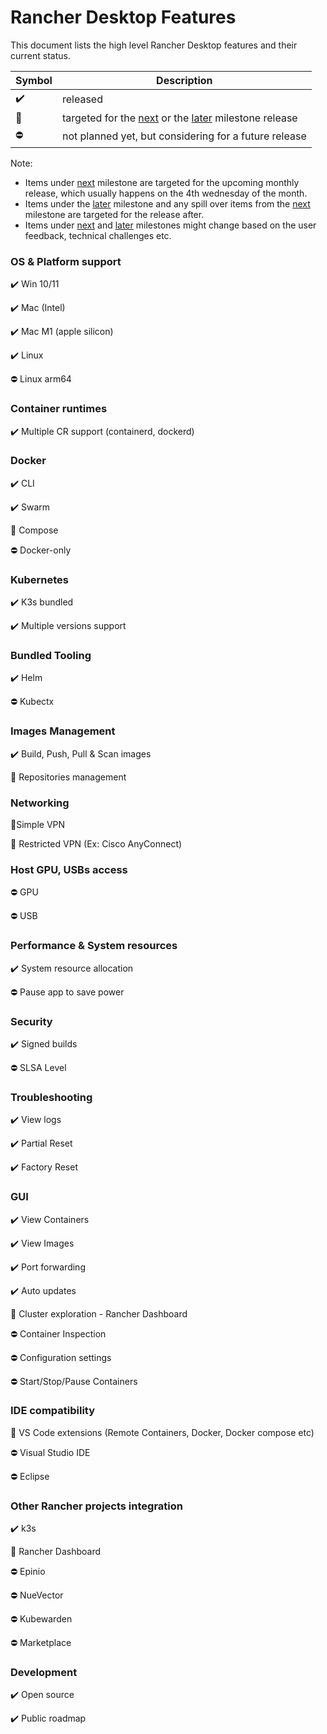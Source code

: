 # Rancher Desktop Features

This document lists the high level Rancher Desktop features and their current status.

| Symbol | Description |
| ------------- | ---------------- |
| :heavy_check_mark: | released |
| :calendar: | targeted for the [next] or the [later] milestone release |
| :no_entry:| not planned yet, but considering for a future release |

Note:
- Items under [next] milestone are targeted for the upcoming monthly release, which usually happens on the 4th wednesday of the month.
- Items under the [later] milestone and any spill over items from the [next] milestone are targeted for the release after.
- Items under [next] and [later] milestones might change based on the user feedback, technical challenges etc.

[next]: https://github.com/rancher-sandbox/rancher-desktop/projects/1?card_filter_query=milestone%3Anext
[later]: https://github.com/rancher-sandbox/rancher-desktop/projects/1?card_filter_query=milestone%3Alater

### OS & Platform support
:heavy_check_mark: Win 10/11

:heavy_check_mark: Mac (Intel)

:heavy_check_mark: Mac M1 (apple silicon)

:heavy_check_mark: Linux

:no_entry: Linux arm64

### Container runtimes
:heavy_check_mark:  Multiple CR support (containerd, dockerd)

### Docker
:heavy_check_mark: CLI

:heavy_check_mark: Swarm

:calendar: Compose

:no_entry: Docker-only

### Kubernetes
:heavy_check_mark: K3s bundled

:heavy_check_mark: Multiple versions support

### Bundled Tooling
:heavy_check_mark: Helm

:no_entry: Kubectx

### Images Management
:heavy_check_mark: Build, Push, Pull & Scan images

:calendar: Repositories management

### Networking
:calendar:Simple VPN

:calendar: Restricted VPN (Ex: Cisco AnyConnect)

### Host GPU, USBs access
:no_entry: GPU

:no_entry: USB

### Performance & System resources
:heavy_check_mark: System resource allocation

:no_entry: Pause app to save power  

### Security
:heavy_check_mark: Signed builds

:no_entry: SLSA Level

### Troubleshooting
:heavy_check_mark: View logs

:heavy_check_mark: Partial Reset

:heavy_check_mark: Factory Reset

### GUI
:heavy_check_mark: View Containers

:heavy_check_mark: View Images

:heavy_check_mark: Port forwarding

:heavy_check_mark: Auto updates

:calendar: Cluster exploration - Rancher Dashboard

:no_entry: Container Inspection

:no_entry: Configuration settings

:no_entry: Start/Stop/Pause Containers

### IDE compatibility
:calendar: VS Code extensions (Remote Containers, Docker, Docker compose etc)

:no_entry: Visual Studio IDE

:no_entry: Eclipse

### Other Rancher projects integration
:heavy_check_mark: k3s

:calendar: Rancher Dashboard

:no_entry: Epinio

:no_entry: NueVector

:no_entry: Kubewarden

:no_entry: Marketplace

### Development
:heavy_check_mark: Open source

:heavy_check_mark: Public roadmap
